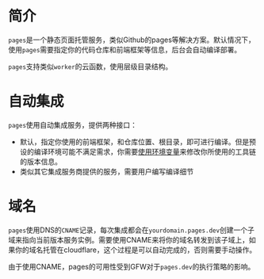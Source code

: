# 简介
`pages`是一个静态页面托管服务，类似Github的pages等解决方案。默认情况下，使用`pages`需要指定你的代码仓库和前端框架等信息，后台会自动编译部署。

`pages`支持类似`worker`的云函数，使用层级目录结构。

# 自动集成
`pages`使用自动集成服务，提供两种接口：

- 默认，指定你使用的前端框架，和仓库位置、根目录，即可进行编译。但是预设的编译环境可能不满足需求，你需要[使用环境变量](https://developers.cloudflare.com/pages/platform/build-configuration/)来修改你所使用的工具链的版本信息。
- 类似其它集成服务商提供的服务，需要用户编写编译细节

# 域名
`pages`使用DNS的`CNAME`记录，每次集成都会在`yourdomain.pages.dev`创建一个子域来指向当前版本服务实例。需要使用CNAME来将你的域名转发到该子域上，如果你的域名托管在cloudflare，这个过程是可以自动完成的，否则需要手动操作。

由于使用CNAME，pages的可用性受到GFW对于`pages.dev`的执行策略的影响。
